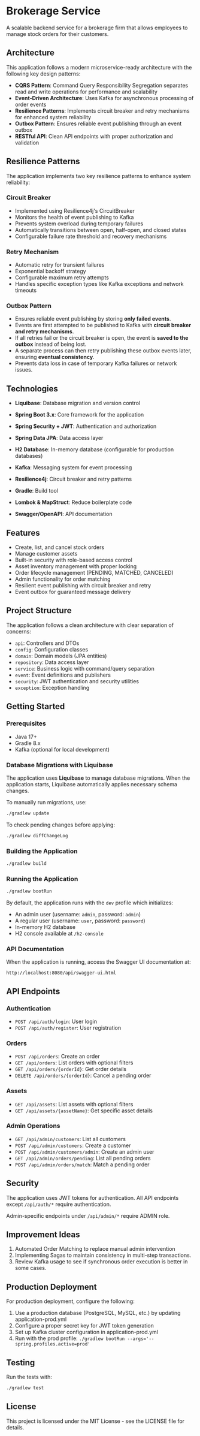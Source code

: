 # Brokerage Service

A scalable backend service for a brokerage firm that allows employees to manage stock orders for their customers.

## Architecture

This application follows a modern microservice-ready architecture with the following key design patterns:

- **CQRS Pattern**: Command Query Responsibility Segregation separates read and write operations for performance and scalability
- **Event-Driven Architecture**: Uses Kafka for asynchronous processing of order events
- **Resilience Patterns**: Implements circuit breaker and retry mechanisms for enhanced system reliability
- **Outbox Pattern**: Ensures reliable event publishing through an event outbox
- **RESTful API**: Clean API endpoints with proper authorization and validation

## Resilience Patterns

The application implements two key resilience patterns to enhance system reliability:

### Circuit Breaker
- Implemented using Resilience4j's CircuitBreaker
- Monitors the health of event publishing to Kafka
- Prevents system overload during temporary failures
- Automatically transitions between open, half-open, and closed states
- Configurable failure rate threshold and recovery mechanisms

### Retry Mechanism
- Automatic retry for transient failures
- Exponential backoff strategy
- Configurable maximum retry attempts
- Handles specific exception types like Kafka exceptions and network timeouts

### Outbox Pattern
- Ensures reliable event publishing by storing **only failed events**.
- Events are first attempted to be published to Kafka with **circuit breaker and retry mechanisms**.
- If all retries fail or the circuit breaker is open, the event is **saved to the outbox** instead of being lost.
- A separate process can then retry publishing these outbox events later, ensuring **eventual consistency**.
- Prevents data loss in case of temporary Kafka failures or network issues.

## Technologies

- **Liquibase**: Database migration and version control

- **Spring Boot 3.x**: Core framework for the application
- **Spring Security + JWT**: Authentication and authorization
- **Spring Data JPA**: Data access layer
- **H2 Database**: In-memory database (configurable for production databases)
- **Kafka**: Messaging system for event processing
- **Resilience4j**: Circuit breaker and retry patterns
- **Gradle**: Build tool
- **Lombok & MapStruct**: Reduce boilerplate code
- **Swagger/OpenAPI**: API documentation

## Features

- Create, list, and cancel stock orders
- Manage customer assets
- Built-in security with role-based access control
- Asset inventory management with proper locking
- Order lifecycle management (PENDING, MATCHED, CANCELED)
- Admin functionality for order matching
- Resilient event publishing with circuit breaker and retry
- Event outbox for guaranteed message delivery

## Project Structure

The application follows a clean architecture with clear separation of concerns:

- `api`: Controllers and DTOs
- `config`: Configuration classes
- `domain`: Domain models (JPA entities)
- `repository`: Data access layer
- `service`: Business logic with command/query separation
- `event`: Event definitions and publishers
- `security`: JWT authentication and security utilities
- `exception`: Exception handling

## Getting Started

### Prerequisites

- Java 17+
- Gradle 8.x
- Kafka (optional for local development)


### Database Migrations with Liquibase

The application uses **Liquibase** to manage database migrations. When the application starts, Liquibase automatically applies necessary schema changes.

To manually run migrations, use:

```bash
./gradlew update
```

To check pending changes before applying:

```bash
./gradlew diffChangeLog
```

### Building the Application

```bash
./gradlew build
```

### Running the Application

```bash
./gradlew bootRun
```

By default, the application runs with the `dev` profile which initializes:
- An admin user (username: `admin`, password: `admin`)
- A regular user (username: `user`, password: `password`)
- In-memory H2 database
- H2 console available at `/h2-console`

### API Documentation

When the application is running, access the Swagger UI documentation at:

```
http://localhost:8080/api/swagger-ui.html
```

## API Endpoints

### Authentication

- `POST /api/auth/login`: User login
- `POST /api/auth/register`: User registration

### Orders

- `POST /api/orders`: Create an order
- `GET /api/orders`: List orders with optional filters
- `GET /api/orders/{orderId}`: Get order details
- `DELETE /api/orders/{orderId}`: Cancel a pending order

### Assets

- `GET /api/assets`: List assets with optional filters
- `GET /api/assets/{assetName}`: Get specific asset details

### Admin Operations

- `GET /api/admin/customers`: List all customers
- `POST /api/admin/customers`: Create a customer
- `POST /api/admin/customers/admin`: Create an admin user
- `GET /api/admin/orders/pending`: List all pending orders
- `POST /api/admin/orders/match`: Match a pending order

## Security

The application uses JWT tokens for authentication. All API endpoints except `/api/auth/*` require authentication.

Admin-specific endpoints under `/api/admin/*` require ADMIN role.

## Improvement Ideas
1. Automated Order Matching to replace manual admin intervention
2. Implementing Sagas to maintain consistency in multi-step transactions.
3. Review Kafka usage to see if synchronous order execution is better in some cases.

## Production Deployment

For production deployment, configure the following:

1. Use a production database (PostgreSQL, MySQL, etc.) by updating application-prod.yml
2. Configure a proper secret key for JWT token generation
3. Set up Kafka cluster configuration in application-prod.yml
4. Run with the prod profile: `./gradlew bootRun --args='--spring.profiles.active=prod'`

## Testing

Run the tests with:

```bash
./gradlew test
```



## License

This project is licensed under the MIT License - see the LICENSE file for details.